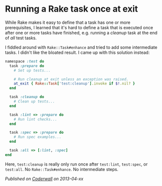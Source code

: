 # Running a Rake task once at exit

While Rake makes it easy to define that a task has one or more prerequisites, I
learned that it's hard to define a task that is executed once after one or more
tasks have finished, e.g. running a _cleanup_ task at the end of _all_ test
tasks.

I fiddled around with `Rake::Task#enhance` and tried to add some intermediate
tasks. I didn't like the bloated result. I came up with this solution instead:

```ruby
namespace :test do
  task :prepare do
    # Set up tests...

    # Run cleanup at exit unless an exception was raised.
    at_exit { Rake::Task['test:cleanup'].invoke if $!.nil? }
  end

  task :cleanup do
    # Clean up tests...
  end

  task :lint => :prepare do
    # Run lint checks...
  end

  task :spec => :prepare do
    # Run spec examples...
  end

  task :all => [:lint, :spec]
end
```

Here, `test:cleanup` is really only run once after `test:lint`, `test:spec`, or
`test:all`. No `Rake::Task#enhance`. No intermediate steps.

_Published on [Coderwall](https://coderwall.com/p/xxx) on 2013-04-xx_
